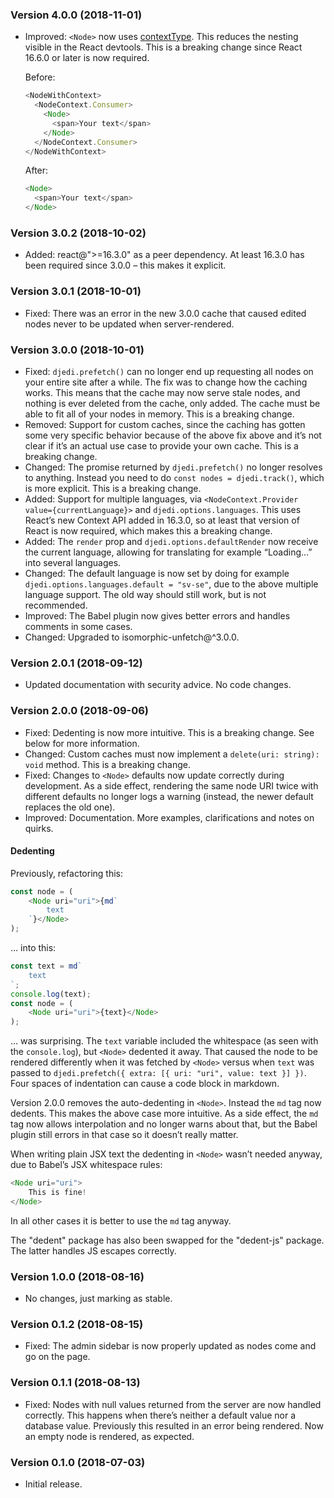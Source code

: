 ### Version 4.0.0 (2018-11-01)

- Improved: `<Node>` now uses
  [contextType](https://reactjs.org/docs/context.html#classcontexttype). This
  reduces the nesting visible in the React devtools. This is a breaking change
  since React 16.6.0 or later is now required.

  Before:

  ```js
  <NodeWithContext>
    <NodeContext.Consumer>
      <Node>
        <span>Your text</span>
      </Node>
    </NodeContext.Consumer>
  </NodeWithContext>
  ```

  After:

  ```js
  <Node>
    <span>Your text</span>
  </Node>
  ```

### Version 3.0.2 (2018-10-02)

- Added: react@">=16.3.0" as a peer dependency. At least 16.3.0 has been
  required since 3.0.0 – this makes it explicit.

### Version 3.0.1 (2018-10-01)

- Fixed: There was an error in the new 3.0.0 cache that caused edited nodes
  never to be updated when server-rendered.

### Version 3.0.0 (2018-10-01)

- Fixed: `djedi.prefetch()` can no longer end up requesting all nodes on your
  entire site after a while. The fix was to change how the caching works. This
  means that the cache may now serve stale nodes, and nothing is ever deleted
  from the cache, only added. The cache must be able to fit all of your nodes in
  memory. This is a breaking change.
- Removed: Support for custom caches, since the caching has gotten some very
  specific behavior because of the above fix above and it’s not clear if it’s an
  actual use case to provide your own cache. This is a breaking change.
- Changed: The promise returned by `djedi.prefetch()` no longer resolves to
  anything. Instead you need to do `const nodes = djedi.track()`, which is more
  explicit. This is a breaking change.
- Added: Support for multiple languages, via `<NodeContext.Provider value={currentLanguage}>` and `djedi.options.languages`. This uses React’s new
  Context API added in 16.3.0, so at least that version of React is now
  required, which makes this a breaking change.
- Added: The `render` prop and `djedi.options.defaultRender` now receive the
  current language, allowing for translating for example “Loading…” into several
  languages.
- Changed: The default language is now set by doing for example
  `djedi.options.languages.default = "sv-se"`, due to the above multiple
  language support. The old way should still work, but is not recommended.
- Improved: The Babel plugin now gives better errors and handles comments in
  some cases.
- Changed: Upgraded to isomorphic-unfetch@^3.0.0.

### Version 2.0.1 (2018-09-12)

- Updated documentation with security advice. No code changes.

### Version 2.0.0 (2018-09-06)

- Fixed: Dedenting is now more intuitive. This is a breaking change. See below
  for more information.
- Changed: Custom caches must now implement a `delete(uri: string): void`
  method. This is a breaking change.
- Fixed: Changes to `<Node>` defaults now update correctly during development.
  As a side effect, rendering the same node URI twice with different defaults no
  longer logs a warning (instead, the newer default replaces the old one).
- Improved: Documentation. More examples, clarifications and notes on quirks.

#### Dedenting

Previously, refactoring this:

<!-- prettier-ignore -->
```js
const node = (
    <Node uri="uri">{md`
        text
    `}</Node>
);
```

… into this:

<!-- prettier-ignore -->
```js
const text = md`
    text
`;
console.log(text);
const node = (
    <Node uri="uri">{text}</Node>
);
```

… was surprising. The `text` variable included the whitespace (as seen with the
`console.log`), but `<Node>` dedented it away. That caused the node to be
rendered differently when it was fetched by `<Node>` versus when `text` was
passed to `djedi.prefetch({ extra: [{ uri: "uri", value: text }] })`. Four
spaces of indentation can cause a code block in markdown.

Version 2.0.0 removes the auto-dedenting in `<Node>`. Instead the `md` tag now
dedents. This makes the above case more intuitive. As a side effect, the `md`
tag now allows interpolation and no longer warns about that, but the Babel
plugin still errors in that case so it doesn’t really matter.

When writing plain JSX text the dedenting in `<Node>` wasn’t needed anyway, due
to Babel’s JSX whitespace rules:

<!-- prettier-ignore -->
```js
<Node uri="uri">
    This is fine!
</Node>
```

In all other cases it is better to use the `md` tag anyway.

The "dedent" package has also been swapped for the "dedent-js" package. The
latter handles JS escapes correctly.

### Version 1.0.0 (2018-08-16)

- No changes, just marking as stable.

### Version 0.1.2 (2018-08-15)

- Fixed: The admin sidebar is now properly updated as nodes come and go on the
  page.

### Version 0.1.1 (2018-08-13)

- Fixed: Nodes with null values returned from the server are now handled
  correctly. This happens when there’s neither a default value nor a database
  value. Previously this resulted in an error being rendered. Now an empty node
  is rendered, as expected.

### Version 0.1.0 (2018-07-03)

- Initial release.
